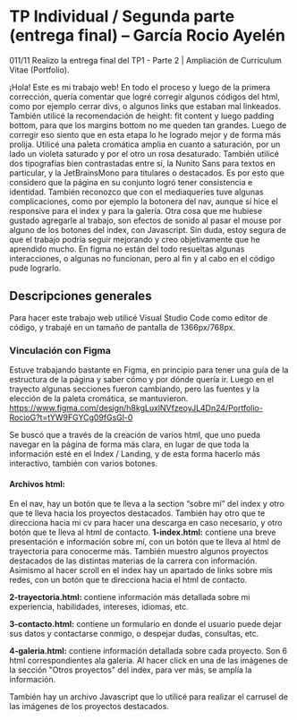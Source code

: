 # TP Individual / Segunda parte (entrega final) – García Rocio Ayelén
011/11 Realizo la entrega final del TP1 - Parte 2 | Ampliación de Currículum Vitae (Portfolio).

¡Hola! Este es mi trabajo web! En todo el proceso y luego de la primera corrección, quería comentar que logré corregir algunos códigos del html, como por ejemplo cerrar divs, o algunos links que estaban mal linkeados. También utilicé la recomendación de height: fit content y luego padding bottom, para que los margins bottom no me queden tan grandes. Luego de corregir eso siento que en esta etapa lo he logrado mejor y de forma más prolija. Utilicé una paleta cromática amplia en cuanto a saturación, por un lado un violeta saturado y por el otro un rosa desaturado. También utilicé dos tipografías bien contrastadas entre sí, la Nunito Sans para textos en particular, y la JetBrainsMono para titulares o destacados. Es por esto que considero que la página en su conjunto logró tener consistencia e identidad. También reconozco que con el mediaqueries tuve algunas complicaciones, como por ejemplo la botonera del nav, aunque sí hice el responsive para el index y para la galería. Otra cosa que me hubiese gustado agregarle al trabajo, son efectos de sonido al pasar el mouse por alguno de los botones del index, con Javascript. Sin duda, estoy segura de que el trabajo podría seguir mejorando y creo objetivamente que he aprendido mucho. En figma no están del todo resueltas algunas interacciones, o algunas no funcionan, pero al fin y al cabo en el código pude lograrlo.

## Descripciones generales
Para hacer este trabajo web utilicé Visual Studio Code como editor de código, y trabajé en un tamaño de pantalla de 1366px/768px.
### Vinculación con Figma
Estuve trabajando bastante en Figma, en principio para tener una guía de la estructura de la página y saber cómo y por dónde quería ir. Luego en el trayecto algunas secciones fueron cambiando, pero las fuentes y la elección de la paleta cromática, se mantuvieron. https://www.figma.com/design/h8kgLuxlNVfzeoyJL4Dn24/Portfolio-RocioG?t=tYW9FGYCg09fGsGl-0

Se buscó que a través de la creación de varios html, que uno pueda navegar en la página de forma más clara, en lugar de que toda la información esté en el Index / Landing, y de esta forma hacerlo más interactivo, también con varios botones. 

#### Archivos html:
En el nav, hay un botón que te lleva a la section “sobre mí” del index y otro que te lleva hacia los proyectos destacados. También hay otro que te direcciona hacia mi cv para hacer una descarga en caso necesario, y otro botón que te lleva al html de contacto. 
**1-index.html:** contiene una breve presentación e información sobre mí, con un botón que te lleva al html de trayectoria para conocerme más. También muestro algunos proyectos destacados de las distintas materias de la carrera con información. Asimismo al hacer scroll en el index hay un apartado de links sobre mis redes, con un botón que te direcciona hacia el html de contacto. 

**2-trayectoria.html:** contiene información más detallada sobre mi experiencia, habilidades, intereses, idiomas, etc.

**3-contacto.html:** contiene un formulario en donde el usuario puede dejar sus datos y contactarse conmigo, o despejar dudas, consultas, etc. 

**4-galeria.html:** contiene información detallada sobre cada proyecto. Son 6 html correspondientes ala galería. Al hacer click en una de las imágenes de la sección "Otros proyectos" del index, para ver más, se amplía la información.

También hay un archivo Javascript que lo utilicé para realizar el carrusel de las imágenes de los proyectos destacados.
